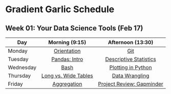 # Gradient Garlic Schedule

## Week 01: Your Data Science Tools (Feb 17)

| Day | Morning (9:15) | Afternoon (13:30) |
| - | :--: | :--: |
| Monday | [Orientation][1] | [Git][2] |
| Tuesday | [Pandas: Intro][3] | [Descriptive Statistics][4] |
| Wednesday | [Bash][5] | [Plotting in Python][6] |
| Thursday | [Long vs. Wide Tables][7] | [Data Wrangling][8] |
| Friday | [Aggregation][9] | [Project Review: Gapminder][10] |

[1]: https://krspiced.pythonanywhere.com/chapters/your_data_science_toolbox/README.html

[2]: https://krspiced.pythonanywhere.com/chapters/your_data_science_toolbox/git/README.html

[3]: https://krspiced.pythonanywhere.com/chapters/project_gapminder/introduction_to_pandas.html

[4]: https://krspiced.pythonanywhere.com

[5]: https://krspiced.pythonanywhere.com/chapters/your_data_science_toolbox/bash_tutorial/bash_command_line.html

[6]: https://krspiced.pythonanywhere.com/chapters/project_gapminder/plotting/README.html

[7]: https://krspiced.pythonanywhere.com/chapters/project_gapminder/long_vs_wide.html

[8]: https://krspiced.pythonanywhere.com/chapters/project_gapminder/data_wrangling.html

[9]: https://krspiced.pythonanywhere.com/chapters/project_gapminder/aggregation/README.html

[10]: https://krspiced.pythonanywhere.com/chapters/project_gapminder/README.html